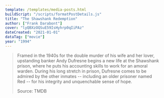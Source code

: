 ```yaml
---
template: /templates/media-posts.html
buildScript: "/scripts/formatPostDetails.js"
title: "The Shawshank Redemption"
author: ["Frank Darabont"]
cover: "lyQBXzOQSuE59IsHyhrp0qIiPAz"
dateCreated: "2021-01-01"
dataTag: ["movie"]
year: "1994"
---
```


> Framed in the 1940s for the double murder of his wife and her lover, upstanding banker Andy Dufresne begins a new life at the Shawshank prison, where he puts his accounting skills to work for an amoral warden. During his long stretch in prison, Dufresne comes to be admired by the other inmates -- including an older prisoner named Red -- for his integrity and unquenchable sense of hope.
>
> Source: TMDB
